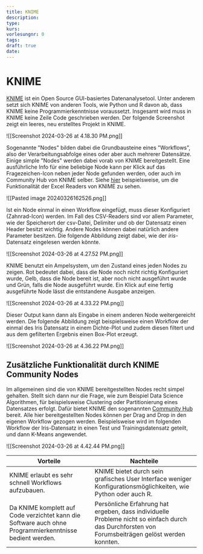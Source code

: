 ```yaml
---
title: KNIME
description: 
type: 
kurs: 
vorlesungnr: 0
tags: 
draft: true
date:
---
```


# KNIME

[KNIME](https://www.knime.com/) ist ein Open Source GUI-basiertes Datenanalysetool. Unter anderem setzt sich KNIME von anderen Tools, wie Python und R davon ab, dass KNIME keine Programmierkenntnisse voraussetzt. Insgesamt wird muss in KNIME keine Zeile Code geschrieben werden. Der folgende Screenshot zeigt ein leeres, neu erstelltes Projekt in KNIME.

![[Screenshot 2024-03-26 at 4.18.30 PM.png]]

Sogenannte "Nodes" bilden dabei die Grundbausteine eines "Workflows", also der Verarbeitungsabfolge eines oder aber auch mehrerer Datensätze. Einige simple "Nodes" werden dabei vorab von KNIME bereitgestellt. Eine ausführliche Info für eine beliebige Node kann per Klick auf das Fragezeichen-Icon neben jeder Node gefunden werden, oder auch im Community Hub von KNIME selber. Siehe [hier](https://hub.knime.com/knime/extensions/org.knime.features.ext.poi/latest/org.knime.ext.poi3.node.io.filehandling.excel.reader.ExcelTableReaderNodeFactory) beispielsweise, um die Funktionalität der Excel Readers von KNIME zu sehen. 

![[Pasted image 20240326162526.png]]

Ist ein Node einmal in einen Workflow eingefügt, muss dieser Konfiguriert (Zahnrad-Icon) werden. Im Fall des CSV-Readers sind vor allem Parameter, wie der Speicherort der csv-Datei, Delimiter und ob der Datensatz einen Header besitzt wichtig. Andere Nodes können dabei natürlich andere Parameter besitzen. Die folgende Abbildung zeigt dabei, wie der *iris*-Datensatz eingelesen werden könnte.

![[Screenshot 2024-03-26 at 4.27.52 PM.png]]

KNIME benutzt ein Ampelsystem, um den Zustand eines jeden Nodes zu zeigen. Rot bedeutet dabei, dass die Node noch nicht richtig Konfiguriert wurde, Gelb, dass die Node bereit ist, aber noch nicht ausgeführt wurde und Grün, falls die Node ausgeführt wurde. Ein Klick auf eine fertig ausgeführte Node lässt die entstandene Ausgabe anzeigen. 

![[Screenshot 2024-03-26 at 4.33.22 PM.png]]

Dieser Output kann dann als Eingabe in einem anderen Node weitergereicht werden. Die folgende Abbildung zeigt beispielsweise einen Workflow der einmal des Iris Datensatz in einem Dichte-Plot und zudem diesen filtert und aus dem gefilterten Ergebnis einen Box-Plot erzeugt.

![[Screenshot 2024-03-26 at 4.36.22 PM.png]]

## Zusätzliche Funktionalität durch KNIME Community Nodes

Im allgemeinen sind die von KNIME bereitgestellten Nodes recht simpel gehalten. Stellt sich dann nur die Frage, wie zum Beispiel Data Science Algorithmen, für beispielsweise Clustering oder Partitionierung eines Datensatzes erfolgt. Dafür bietet KNIME den sogenannten [Community Hub](https://hub.knime.com) bereit. Alle hier bereitgestellten Nodes können per Drag and Drop in den eigenen Workflow gezogen werden. Beispielsweise wird im folgenden Workflow der Iris-Datensatz in einen Test und Trainingsdatensatz geteilt, und dann K-Means angewendet. 

![[Screenshot 2024-03-26 at 4.42.44 PM.png]]

| Vorteile                                                                                                | Nachteile                                                                                                                                        |
| ------------------------------------------------------------------------------------------------------- | ------------------------------------------------------------------------------------------------------------------------------------------------ |
| KNIME erlaubt es sehr schnell Workflows aufzubauen.                                                     | KNIME bietet durch sein grafisches User Interface weniger Konfigurationsmöglichkeiten, wie Python oder auch R.                                   |
| Da KNIME komplett auf Code verzichtet kann die Software auch ohne Programmierkenntnisse bedient werden. | Persönliche Erfahrung hat ergeben, dass individuelle Probleme nicht so einfach durch das Durchforsten von Forumsbeiträgen gelöst werden konnten. |
